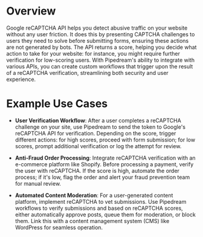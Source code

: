 # Overview

Google reCAPTCHA API helps you detect abusive traffic on your website without any user friction. It does this by presenting CAPTCHA challenges to users they need to solve before submitting forms, ensuring these actions are not generated by bots. The API returns a score, helping you decide what action to take for your website: for instance, you might require further verification for low-scoring users. With Pipedream's ability to integrate with various APIs, you can create custom workflows that trigger upon the result of a reCAPTCHA verification, streamlining both security and user experience.

# Example Use Cases

- **User Verification Workflow**: After a user completes a reCAPTCHA challenge on your site, use Pipedream to send the token to Google's reCAPTCHA API for verification. Depending on the score, trigger different actions: for high scores, proceed with form submission; for low scores, prompt additional verification or log the attempt for review.

- **Anti-Fraud Order Processing**: Integrate reCAPTCHA verification with an e-commerce platform like Shopify. Before processing a payment, verify the user with reCAPTCHA. If the score is high, automate the order process; if it's low, flag the order and alert your fraud prevention team for manual review.

- **Automated Content Moderation**: For a user-generated content platform, implement reCAPTCHA to vet submissions. Use Pipedream workflows to verify submissions and based on reCAPTCHA scores, either automatically approve posts, queue them for moderation, or block them. Link this with a content management system (CMS) like WordPress for seamless operation.
